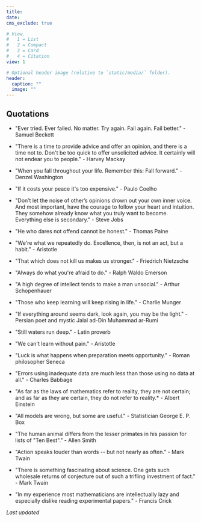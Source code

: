 ```yaml
---
title: 
date: 
cms_exclude: true

# View.
#   1 = List
#   2 = Compact
#   3 = Card
#   4 = Citation
view: 1

# Optional header image (relative to `static/media/` folder).
header:
  caption: ""
  image: ""
---
```


## Quotations

* "Ever tried. Ever failed. No matter. Try again. Fail again. Fail better." - Samuel Beckett

* "There is a time to provide advice and offer an opinion, and there is a time not to. Don't be too quick to offer unsolicited advice. It certainly will not endear you to people." - Harvey Mackay

* "When you fall throughout your life. Remember this: Fall forward." - Denzel Washington

* "If it costs your peace it's too expensive." - Paulo Coelho

* "Don’t let the noise of other’s opinions drown out your own inner voice. And most important, have the courage to follow your heart and intuition. They somehow already know what you truly want to become. Everything else is secondary." - Steve Jobs

* "He who dares not offend cannot be honest." - Thomas Paine

* "We're what we repeatedly do. Excellence, then, is not an act, but a habit." - Aristotle

* "That which does not kill us makes us stronger." - Friedrich Nietzsche

* "Always do what you're afraid to do." - Ralph Waldo Emerson

* "A high degree of intellect tends to make a man unsocial." - Arthur Schopenhauer

* "Those who keep learning will keep rising in life." - Charlie Munger

* "If everything around seems dark, look again, you may be the light." - Persian poet and mystic Jalal ad-Din Muhammad ar-Rumi

* "Still waters run deep." - Latin proverb

* "We can't learn without pain." - Aristotle

* "Luck is what happens when preparation meets opportunity." - Roman philosopher Seneca

* "Errors using inadequate data are much less than those using no data at all." - Charles Babbage

* "As far as the laws of mathematics refer to reality, they are not certain; and as far as they are certain, they do not refer to reality.* - Albert Einstein

* "All models are wrong, but some are useful." - Statistician George E. P. Box

* "The human animal differs from the lesser primates in his passion for lists of "Ten Best"." - Allen Smith

* "Action speaks louder than words -- but not nearly as often." - Mark Twain

* "There is something fascinating about science. One gets such wholesale returns of conjecture out of such a trifling investment of fact." - Mark Twain

* "In my experience most mathematicians are intellectually lazy and especially dislike reading experimental papers." - Francis Crick

<body>
<p> <em> Last updated </em> </p>
<p id="myId"></p> 
<script> 
var date = new Date(); 
var p = document.getElementById("myId"); 
p.innerHTML = date; 
</script> 
</body>